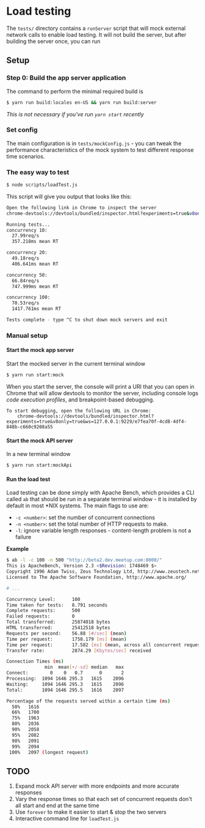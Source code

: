 # Load testing

The `tests/` directory contains a `runServer` script that will mock external
network calls to enable load testing. It will not build the server, but after
building the server once, you can run

## Setup

### Step 0: Build the app server application

The command to perform the minimal required build is

```sh
$ yarn run build:locales en-US && yarn run build:server
```

_This is not necessary if you've run `yarn start` recently_

### Set config

The main configuration is in `tests/mockConfig.js` - you can tweak the
performance characteristics of the mock system to test different response
time scenarios.

### The easy way to test

```sh
$ node scripts/loadTest.js
```

This script will give you output that looks like this:

```sh
Open the following link in Chrome to inspect the server
chrome-devtools://devtools/bundled/inspector.html?experiments=true&v8only=true&ws=127.0.0.1:9229/30d322c2-3022-4c4a-9739-f62a0c766b59

Running tests...
concurrency 10:
  27.99req/s
  357.218ms mean RT

concurrency 20:
  49.18req/s
  406.641ms mean RT

concurrency 50:
  66.84req/s
  747.999ms mean RT

concurrency 100:
  70.53req/s
  1417.761ms mean RT

Tests complete - type ^C to shut down mock servers and exit
```

### Manual setup

#### Start the mock app server

Start the mocked server in the current terminal window

```sh
$ yarn run start:mock
```

When you start the server, the console will print a URI that you can open in
Chrome that will allow devtools to monitor the server, including console logs
_code execution profiles_, and breakpoint-based debugging.

```
To start debugging, open the following URL in Chrome:
    chrome-devtools://devtools/bundled/inspector.html?experiments=true&v8only=true&ws=127.0.0.1:9229/e7fea70f-4cd8-4df4-848b-c660c9208a55
```

#### Start the mock API server

In a new terminal window

```sh
$ yarn run start:mockApi
```

#### Run the load test

Load testing can be done simply with Apache Bench, which provides a CLI called
`ab` that should be run in a separate terminal window - it is installed by
default in most \*NIX systems. The main flags to use are:

- `-c <number>`: set the number of concurrent connections
- `-n <number>`: set the total number of HTTP requests to make.
- `-l`: ignore variable length responses - content-length problem is not a
  failure

**Example**

```sh
$ ab -l -c 100 -n 500 "http://beta2.dev.meetup.com:8000/"
This is ApacheBench, Version 2.3 <$Revision: 1748469 $>
Copyright 1996 Adam Twiss, Zeus Technology Ltd, http://www.zeustech.net/
Licensed to The Apache Software Foundation, http://www.apache.org/

# ...

Concurrency Level:      100
Time taken for tests:   8.791 seconds
Complete requests:      500
Failed requests:        0
Total transferred:      25874018 bytes
HTML transferred:       25412518 bytes
Requests per second:    56.88 [#/sec] (mean)
Time per request:       1758.179 [ms] (mean)
Time per request:       17.582 [ms] (mean, across all concurrent requests)
Transfer rate:          2874.29 [Kbytes/sec] received

Connection Times (ms)
              min  mean[+/-sd] median   max
Connect:        0    0   0.7      0       2
Processing:  1094 1646 295.3   1615    2096
Waiting:     1094 1646 295.3   1615    2096
Total:       1094 1646 295.5   1616    2097

Percentage of the requests served within a certain time (ms)
  50%   1616
  66%   1700
  75%   1963
  80%   2036
  90%   2058
  95%   2082
  98%   2091
  99%   2094
 100%   2097 (longest request)
```

## TODO

1. Expand mock API server with more endpoints and more accurate responses
2. Vary the response times so that each set of concurrent requests don't all
  start and end at the same time
3. Use `forever` to make it easier to start & stop the two servers
4. Interactive command line for `loadTest.js`

